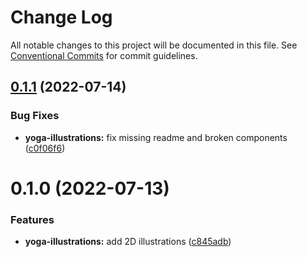 # Change Log

All notable changes to this project will be documented in this file.
See [Conventional Commits](https://conventionalcommits.org) for commit guidelines.

## [0.1.1](https://github.com/Gympass/yoga/compare/@gympass/yoga-illustrations@0.1.0...@gympass/yoga-illustrations@0.1.1) (2022-07-14)


### Bug Fixes

* **yoga-illustrations:** fix missing readme and broken components ([c0f06f6](https://github.com/Gympass/yoga/commit/c0f06f666e928fca86419860ef5b008f48a3c4a5))





# 0.1.0 (2022-07-13)


### Features

* **yoga-illustrations:** add 2D illustrations ([c845adb](https://github.com/Gympass/yoga/commit/c845adb9bc5087fc494fe3a336ab72030b5a6d78))
